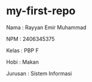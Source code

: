 # my-first-repo
Nama : Rayyan Emir Muhammad

NPM : 2406345375

Kelas : PBP F

Hobi : Makan

Jurusan : Sistem Informasi